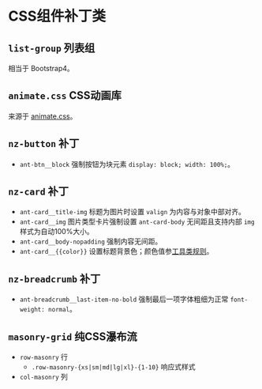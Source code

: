 # CSS组件补丁类

## `list-group` 列表组

相当于 Bootstrap4。

## `animate.css` CSS动画库

来源于 [animate.css](https://daneden.github.io/animate.css/)。

## `nz-button` 补丁

+ `ant-btn__block` 强制按钮为块元素 `display: block; width: 100%;`。

## `nz-card` 补丁

+ `ant-card__title-img` 标题为图片时设置 `valign` 为内容与对象中部对齐。
+ `ant-card__img` 图片类型卡片强制设置 `ant-card-body` 无间距且支持内部 `img` 样式为自动100%大小。
+ `ant-card__body-nopadding` 强制内容无间距。
+ `ant-card__{{color}}` 设置标题背景色；颜色值参[工具类规则](utils.md)。

## `nz-breadcrumb` 补丁

+ `ant-breadcrumb__last-item-no-bold` 强制最后一项字体粗细为正常 `font-weight: normal`。

## `masonry-grid` 纯CSS瀑布流

+ `row-masonry` 行
    + `.row-masonry-{xs|sm|md|lg|xl}-{1-10}` 响应式样式
+ `col-masonry` 列

